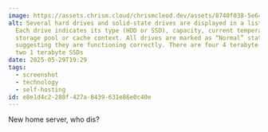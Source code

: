 ```yaml
---
image: https://assets.chrism.cloud/chrismcleod.dev/assets/8740f038-5e64-473e-8654-b6942391a751.png
alt: Several hard drives and solid-state drives are displayed in a list format.
  Each drive indicates its type (HDD or SSD), capacity, current temperature, and
  storage pool or cache context. All drives are marked as “Normal” status,
  suggesting they are functioning correctly. There are four 4 terabyte HDDs, and
  two 1 terabyte SSDs
date: 2025-05-29T19:29
tags:
  - screenshot
  - technology
  - self-hosting
id: e8e1d4c2-280f-427a-8439-631e86e0c40e
---
```


New home server, who dis?